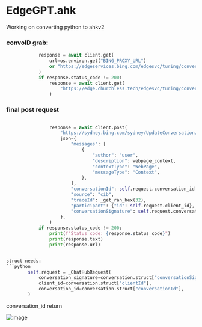 # EdgeGPT.ahk

Working on converting python to ahkv2
### convoID grab:
```python
            response = await client.get(
                url=os.environ.get("BING_PROXY_URL")
                or "https://edgeservices.bing.com/edgesvc/turing/conversation/create",
            )
            if response.status_code != 200:
                response = await client.get(
                    "https://edge.churchless.tech/edgesvc/turing/conversation/create",
                )

```
### final post request
```python

                response = await client.post(
                    "https://sydney.bing.com/sydney/UpdateConversation/",
                    json={
                        "messages": [
                            {
                                "author": "user",
                                "description": webpage_context,
                                "contextType": "WebPage",
                                "messageType": "Context",
                            },
                        ],
                        "conversationId": self.request.conversation_id,
                        "source": "cib",
                        "traceId": _get_ran_hex(32),
                        "participant": {"id": self.request.client_id},
                        "conversationSignature": self.request.conversation_signature,
                    },
                )
            if response.status_code != 200:
                print(f"Status code: {response.status_code}")
                print(response.text)
                print(response.url)


struct needs: 
```python
        self.request = _ChatHubRequest(
            conversation_signature=conversation.struct["conversationSignature"],
            client_id=conversation.struct["clientId"],
            conversation_id=conversation.struct["conversationId"],
        )
```

conversation_id return

![image](https://github.com/samfisherirl/EdgeGPT.ahk/assets/98753696/3a3bdc02-2135-4ef9-950d-bce13c2fff65)

